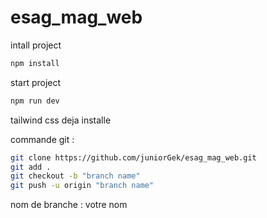 # esag_mag_web

intall project
```bash
npm install
```

start project
```bash
npm run dev
```

tailwind css deja installe 


commande git :
```bash
git clone https://github.com/juniorGek/esag_mag_web.git
git add .
git checkout -b "branch name"
git push -u origin "branch name"
```

nom de branche : votre nom 

